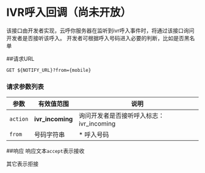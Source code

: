 # IVR呼入回调（尚未开放）
<!-- toc -->
该接口由开发者实现，云呼你服务器在监听到ivr呼入事件时，将通过该接口询问开发者是否接听该呼入。
开发者可根据呼入号码进入必要的判断，比如是否黑名单


##请求URL
    
```
GET ${NOTIFY_URL}?from={mobile}
```

### 请求参数列表
| 参数                  | 有效值范围  |  说明                                     |
| --------------------- | ----------- | ---------------------------------------- |
| `action`            | **ivr_incoming** |询问开发者是否接听呼入标志：ivr_incoming |
| `from`                 | 号码字符串  |  * 呼入号码                                 |


##响应
响应文本`accept`表示接收

其它表示拒接






